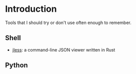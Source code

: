 # Introduction

Tools that I should try or don't use often enough to remember.

## Shell

* [jless](https://pauljuliusmartinez.github.io/): a command-line JSON viewer written in Rust

## Python

